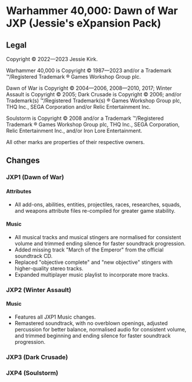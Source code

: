 # Warhammer 40,000: Dawn of War JXP (Jessie's eXpansion Pack)

## Legal
Copyright © 2022—2023 Jessie Kirk.

Warhammer 40,000 is Copyright © 1987—2023 and/or a Trademark ™/Registered Trademark ® Games Workshop Group plc.

Dawn of War is Copyright © 2004—2006, 2008—2010, 2017; Winter Assault is Copyright © 2005; Dark Crusade is Copyright © 2006; and/or Trademark(s) ™/Registered Trademark(s) ® Games Workshop Group plc, THQ Inc., SEGA Corporation and/or Relic Entertainment Inc.

Soulstorm is Copyright © 2008 and/or a Trademark ™/Registered Trademark ® Games Workshop Group plc, THQ Inc., SEGA Corporation, Relic Entertainment Inc., and/or Iron Lore Entertainment.

All other marks are properties of their respective owners.

## Changes

### JXP1 (Dawn of War)

#### Attributes
* All add-ons, abilities, entities, projectiles, races, researches, squads, and weapons attribute files re-compiled for greater game stability.

#### Music
* All musical tracks and musical stingers are normalised for consistent volume and trimmed ending silence for faster soundtrack progression.
* Added missing track "March of the Emperor" from the official soundtrack CD.
* Replaced "objective complete" and "new objective" stingers with higher-quality stereo tracks.
* Expanded multiplayer music playlist to incorporate more tracks.

### JXP2 (Winter Assault)

#### Music
* Features all JXP1 Music changes.
* Remastered soundtrack, with no overblown openings, adjusted percussion for better balance, normalised audio for consistent volume, and trimmed beginning and ending silence for faster soundtrack progression.

### JXP3 (Dark Crusade)
### JXP4 (Soulstorm)
